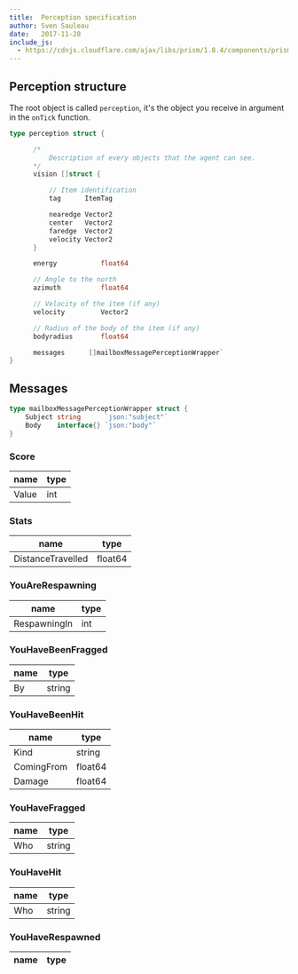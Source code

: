 ```yaml
---
title:  Perception specification
author: Sven Sauleau
date:   2017-11-28
include_js:
  - https://cdnjs.cloudflare.com/ajax/libs/prism/1.8.4/components/prism-go.min.js
---
```


## Perception structure

The root object is called `perception`, it's the object you receive in argument in the `onTick` function.


```go
type perception struct {

      /*
          Description of every objects that the agent can see.
      */
      vision []struct {

          // Item identification
          tag      ItemTag

          nearedge Vector2
          center   Vector2
          faredge  Vector2
          velocity Vector2
      }

      energy           float64

      // Angle to the north
      azimuth          float64

      // Velocity of the item (if any)
      velocity         Vector2

      // Radius of the body of the item (if any)
      bodyradius       float64

      messages      []mailboxMessagePerceptionWrapper`
}
```

<a name="messages"></a>
## Messages

```go
type mailboxMessagePerceptionWrapper struct {
    Subject string      `json:"subject"`
    Body    interface{} `json:"body"`
}
```


### Score
| name | type |
|---|---|
| Value | int |


### Stats
| name | type |
|---|---|
| DistanceTravelled | float64 |


### YouAreRespawning
| name | type |
|---|---|
| RespawningIn | int |


### YouHaveBeenFragged
| name | type |
|---|---|
| By | string |


### YouHaveBeenHit
| name | type |
|---|---|
| Kind | string |
| ComingFrom | float64 |
| Damage | float64 |


### YouHaveFragged
| name | type |
|---|---|
| Who | string |


### YouHaveHit
| name | type |
|---|---|
| Who | string |


### YouHaveRespawned
| name | type |
|---|---|


